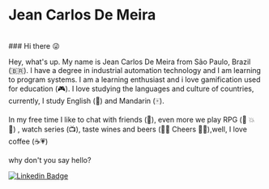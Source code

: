 # Jean Carlos De Meira
<br/>
### Hi there 😜

<!--
**JCDMeira/JCDMeira** is a ✨ _special_ ✨ repository because its `README.md` (this file) appears on your GitHub profile.

Here are some ideas to get you started:

- 🔭 I’m currently working on ...
- 🌱 I’m currently learning ...
- 👯 I’m looking to collaborate on ...
- 🤔 I’m looking for help with ...
- 💬 Ask me about ...
- 📫 How to reach me: ...
- 😄 Pronouns: ...
- ⚡ Fun fact: ...
-->
<br/>

Hey, what's up. My name is Jean Carlos De Meira from São Paulo, Brazil (:brazil:). I have a degree in industrial automation technology and I am learning to program systems.  I am a learning enthusiast and i love gamification used for education (🎮).
I love studying the languages and culture of countries, currently, I study English (:statue_of_liberty:) and Mandarin (🀄).

In my free time I like to chat with friends (💬), even more we play RPG (👹	💥 👺) , watch series (📺), taste wines and beers (🍺🍷 Cheers 🍷🍺),well, I love coffee (☕💗)	


why don't you say hello?

[![Linkedin Badge](https://img.shields.io/badge/-LinkedIn-blue?style=flat-square&logo=Linkedin&logoColor=white&link=https://www.linkedin.com/in/jean-carlos-de-meira-00593816a/)](https://www.linkedin.com/in/jean-carlos-de-meira-00593816a/)
